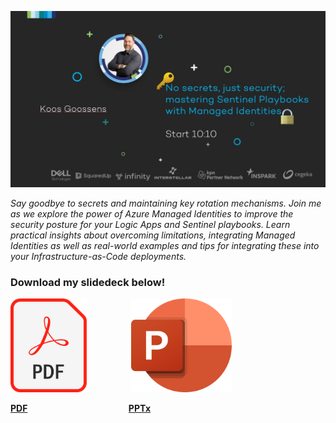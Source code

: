 ![Cover](/_image/cover.jpeg)

_Say goodbye to secrets and maintaining key rotation mechanisms.
Join me as we explore the power of Azure Managed Identities to improve the security posture for your Logic Apps and Sentinel playbooks.
Learn practical insights about overcoming limitations, integrating Managed Identities as well as real-world examples and tips for integrating these into your Infrastructure-as-Code deployments._

### Download my slidedeck below!

[<img src="_image/pdf.png" alt="drawing" height="150"/>](https://1drv.ms/b/s!AmKS27jR06WthuouwfNhQyh8aoHh3Q?e=2MynFW)&nbsp;&nbsp;&nbsp;&nbsp;&nbsp;&nbsp;&nbsp;&nbsp;&nbsp;&nbsp;&nbsp;&nbsp;&nbsp;&nbsp;&nbsp;&nbsp;&nbsp;&nbsp;[<img src="_image/pptx.png" alt="drawing" height="150"/>](https://1drv.ms/p/s!AmKS27jR06WthugDFoTxF65M2e_mKg?e=h385f7)

[**PDF**](https://1drv.ms/b/s!AmKS27jR06WthuouwfNhQyh8aoHh3Q?e=2MynFW)&nbsp;&nbsp;&nbsp;&nbsp;&nbsp;&nbsp;&nbsp;&nbsp;&nbsp;&nbsp;&nbsp;&nbsp;&nbsp;&nbsp;&nbsp;&nbsp;&nbsp;&nbsp;&nbsp;&nbsp;&nbsp;&nbsp;&nbsp;&nbsp;&nbsp;&nbsp;&nbsp;&nbsp;&nbsp;&nbsp;&nbsp;&nbsp;&nbsp;&nbsp;&nbsp;&nbsp;&nbsp;&nbsp;&nbsp;&nbsp;&nbsp;[**PPTx**](https://1drv.ms/p/s!AmKS27jR06WthugDFoTxF65M2e_mKg?e=h385f7)
